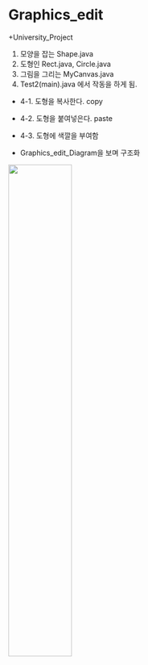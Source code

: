 # Graphics_edit

+University_Project

1. 모양을 잡는 Shape.java
2. 도형인 Rect.java, Circle.java
3. 그림을 그리는 MyCanvas.java
4. Test2(main).java 에서 작동을 하게 됨.

+ 4-1. 도형을 복사한다. copy
+ 4-2. 도형을 붙여넣은다. paste
+ 4-3. 도형에 색깔을 부여함

+ Graphics_edit_Diagram을 보며 구조화

<img src="https://user-images.githubusercontent.com/65653053/104176600-df8ffa00-544a-11eb-864d-597e4f48b13a.png" width="50%"></img>
